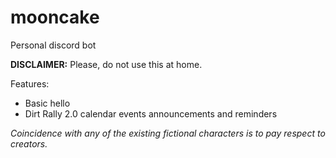 # mooncake
Personal discord bot

**DISCLAIMER:** Please, do not use this at home.

Features:
* Basic hello
* Dirt Rally 2.0 calendar events announcements and reminders



*Coincidence with any of the existing fictional characters is to pay respect to creators.*
